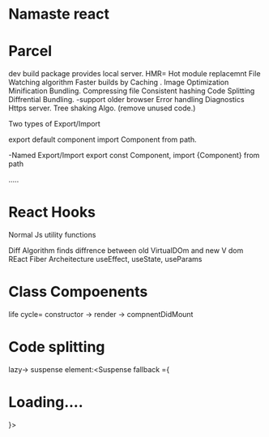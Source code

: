 # Namaste react

# Parcel 
dev build package
provides local server.
HMR= Hot module replacemnt
File Watching algorithm
Faster builds by Caching .
Image Optimization
Minification
Bundling. 
Compressing file
Consistent hashing
Code Splitting
Diffrential Bundling. -support older browser
Error handling
Diagnostics
Https server.
Tree shaking Algo. (remove unused code.)


Two types of Export/Import

export default component
import Component from path.

-Named Export/Import
export const Component,
import {Component} from path

.....
# React Hooks
Normal Js utility functions

Diff Algorithm finds diffrence between old VirtualDOm and new V dom
REact Fiber Archeitecture
useEffect, useState, useParams


# Class Compoenents
life cycle= 
constructor -> render -> compnentDidMount

# Code splitting 
lazy-> suspense
                    element:<Suspense fallback ={<h1>Loading....</h1>}>  <Instamart/></Suspense>

